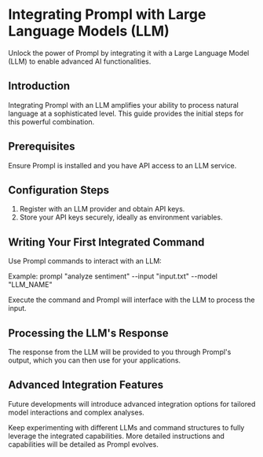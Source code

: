 # Integrating Prompl with Large Language Models (LLM)

Unlock the power of Prompl by integrating it with a Large Language Model (LLM) to enable advanced AI functionalities.

## Introduction

Integrating Prompl with an LLM amplifies your ability to process natural language at a sophisticated level. This guide provides the initial steps for this powerful combination.

## Prerequisites

Ensure Prompl is installed and you have API access to an LLM service.

## Configuration Steps

1. Register with an LLM provider and obtain API keys.
2. Store your API keys securely, ideally as environment variables.

## Writing Your First Integrated Command

Use Prompl commands to interact with an LLM:

Example: prompl "analyze sentiment" --input "input.txt" --model "LLM_NAME"

Execute the command and Prompl will interface with the LLM to process the input.

## Processing the LLM's Response

The response from the LLM will be provided to you through Prompl's output, which you can then use for your applications.

## Advanced Integration Features

Future developments will introduce advanced integration options for tailored model interactions and complex analyses.

Keep experimenting with different LLMs and command structures to fully leverage the integrated capabilities. More detailed instructions and capabilities will be detailed as Prompl evolves.
